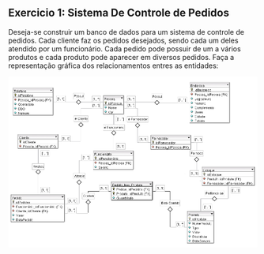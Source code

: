 ## Exercicio 1: Sistema De Controle de Pedidos

Deseja-se construir um banco de dados para um sistema de controle de pedidos. Cada cliente faz os pedidos desejados, sendo cada um deles atendido por um funcionário. Cada pedido pode possuir de um a vários produtos e cada produto pode aparecer em diversos pedidos. Faça a representação gráfica dos relacionamentos entres as entidades:

![Sistema de Controle de Pedidos](./SistemaDeControleDePedidos.png)